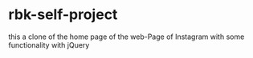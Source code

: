 # rbk-self-project
this a clone of the home page of the web-Page of Instagram with some functionality with jQuery
